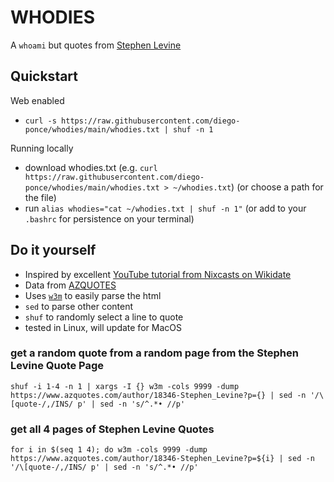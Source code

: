 # WHODIES

A `whoami` but quotes from [Stephen Levine](https://en.wikipedia.org/wiki/Stephen_Levine_%28author%29)

## Quickstart

Web enabled

* `curl -s https://raw.githubusercontent.com/diego-ponce/whodies/main/whodies.txt | shuf -n 1`

Running locally

* download whodies.txt (e.g. `curl https://raw.githubusercontent.com/diego-ponce/whodies/main/whodies.txt > ~/whodies.txt`) (or choose a path for the file)
* run `alias whodies="cat ~/whodies.txt | shuf -n 1"` (or add to your `.bashrc` for persistence on your terminal)

## Do it yourself

* Inspired by excellent [YouTube tutorial from Nixcasts on Wikidate](https://www.youtube.com/watch?v=NYGI5xh4Llc&t=458s)
* Data from [AZQUOTES](https://www.azquotes.com/author/18346-Stephen_Levine)
* Uses [`w3m`](https://www.mankier.com/1/w3m) to easily parse the html
* `sed` to parse other content
* `shuf` to randomly select a line to quote
* tested in Linux, will update for MacOS

### get a random quote from a random page from the Stephen Levine Quote Page

`shuf -i 1-4 -n 1 | xargs -I {} w3m -cols 9999 -dump https://www.azquotes.com/author/18346-Stephen_Levine?p={} | sed -n '/\[quote-/,/INS/ p' | sed -n 's/^.*• //p'`

### get all 4 pages of Stephen Levine Quotes

`for i in $(seq 1 4); do w3m -cols 9999 -dump https://www.azquotes.com/author/18346-Stephen_Levine?p=${i} | sed -n '/\[quote-/,/INS/ p' | sed -n 's/^.*• //p'`
